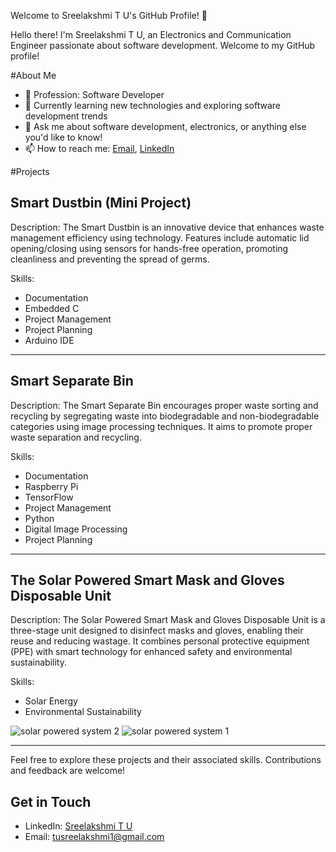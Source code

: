 Welcome to Sreelakshmi T U's GitHub Profile! 👋

Hello there! I'm Sreelakshmi T U, an Electronics and Communication Engineer passionate about software development. Welcome to my GitHub profile!

#About Me

- 💼 Profession: Software Developer
- 🌱 Currently learning new technologies and exploring software development trends
- 💬 Ask me about software development, electronics, or anything else you'd like to know!
- 📫 How to reach me: [Email](mailto:tusreelakshmi1@gmail.com), [LinkedIn](https://www.linkedin.com/in/sreelakshmiudhayan)

#Projects

## Smart Dustbin (Mini Project)

Description:
The Smart Dustbin is an innovative device that enhances waste management efficiency using technology.
Features include automatic lid opening/closing using sensors for hands-free operation, promoting cleanliness and preventing the spread of germs.

Skills:
- Documentation
- Embedded C
- Project Management
- Project Planning
- Arduino IDE

---

## Smart Separate Bin

Description:
The Smart Separate Bin encourages proper waste sorting and recycling by segregating waste into biodegradable and non-biodegradable categories using image processing techniques. 
It aims to promote proper waste separation and recycling.

Skills:
- Documentation
- Raspberry Pi
- TensorFlow
- Project Management
- Python
- Digital Image Processing
- Project Planning

---

## The Solar Powered Smart Mask and Gloves Disposable Unit

Description:
The Solar Powered Smart Mask and Gloves Disposable Unit is a three-stage unit designed to disinfect masks and gloves, enabling their reuse and reducing wastage. 
It combines personal protective equipment (PPE) with smart technology for enhanced safety and environmental sustainability.

Skills:
- Solar Energy
- Environmental Sustainability

![solar powered system 2](https://github.com/sreelakshmitu/sreelakshmitu/assets/166573357/060ae8b7-c11d-4623-8d7d-69979e1e2e13)
![solar powered system 1](https://github.com/sreelakshmitu/sreelakshmitu/assets/166573357/077a6067-40fe-4335-98a2-f153d004ffbc)


---

Feel free to explore these projects and their associated skills. Contributions and feedback are welcome!


## Get in Touch

- LinkedIn: [Sreelakshmi T U](https://www.linkedin.com/in/sreelakshmiudhayan)
- Email: [tusreelakshmi1@gmail.com](mailto:tusreelakshmi1@gmail.com)


